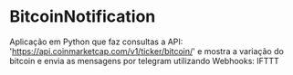# BitcoinNotification

Aplicação em Python que faz consultas a API: 'https://api.coinmarketcap.com/v1/ticker/bitcoin/' e mostra a variação do bitcoin e envia as mensagens por telegram utilizando Webhooks: IFTTT

